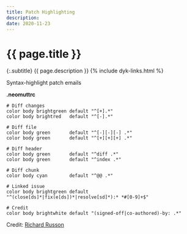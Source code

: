 ```yaml
---
title: Patch Highlighting
description: 
date: 2020-11-23
---
```


# {{ page.title }}

{:.subtitle}
{{ page.description }}
{% include dyk-links.html %}

Syntax-highlight patch emails

**.neomuttrc**
```
# Diff changes
color body brightgreen default "^[+].*"                         
color body brightred   default "^[-].*"                         
 
# Diff file
color body green       default "^[-][-][-] .*"
color body green       default "^[+][+][+] .*"
 
# Diff header
color body green       default "^diff .*"
color body green       default "^index .*"

# Diff chunk
color body cyan        default "^@@ .*"

# Linked issue
color body brightgreen default "^(close[ds]*|fix(e[ds])*|resolve[sd]*):* *#[0-9]+$"

# Credit
color body brightwhite default "(signed-off|co-authored)-by: .*"
```

Credit: [Richard Russon](https://github.com/flatcap)

